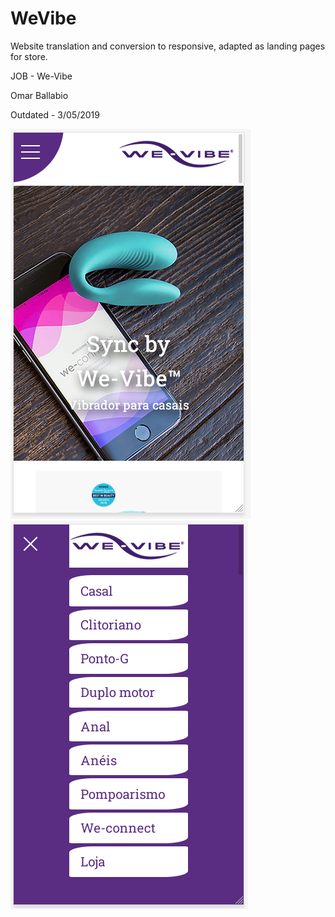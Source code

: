 # WeVibe
Website translation and conversion to responsive, adapted as landing pages for store.


JOB - We-Vibe

Omar Ballabio

Outdated - 3/05/2019



<img src="Screenshot_WeVibe_home.png" alt="Screenshot Home">

<img src="Screenshot_WeVibe_Menu.png" alt="Screenshot Menu">
